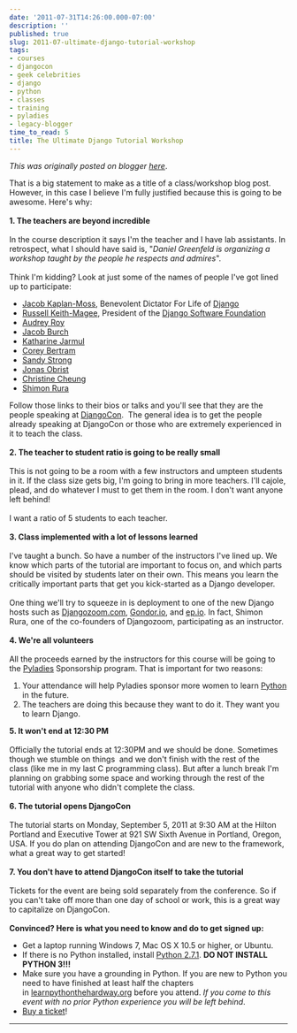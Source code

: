 ```yaml
---
date: '2011-07-31T14:26:00.000-07:00'
description: ''
published: true
slug: 2011-07-ultimate-django-tutorial-workshop
tags:
- courses
- djangocon
- geek celebrities
- django
- python
- classes
- training
- pyladies
- legacy-blogger
time_to_read: 5
title: The Ultimate Django Tutorial Workshop
---
```


*This was originally posted on blogger [here](https://pydanny.blogspot.com/2011/07/ultimate-django-tutorial-workshop.html)*.

That is a big statement to make as a title of a class/workshop blog post. However, in this case I believe I'm fully justified because this is going to be awesome. Here's why:<br /><br /><b>1. The teachers are beyond incredible</b><br /><br />In the course description it says I'm the teacher and I have lab assistants. In retrospect, what I should have said is, "<i>Daniel Greenfeld is organizing a workshop taught by the people he respects and admires</i>".<br /><br />Think I'm kidding? Look at just some of the names of people I've got lined up to participate:<br /><ul><li><a href="http://jacobian.org/">Jacob Kaplan-Moss</a>, Benevolent Dictator For Life of <a href="http://djangoproject.com/">Django</a></li><li><a href="http://cecinestpasun.com/">Russell Keith-Magee</a>, President of the&nbsp;<a href="https://www.djangoproject.com/foundation/">Django Software Foundation</a></li><li><a href="http://djangocon.us/speaker/profile/19/">Audrey Roy</a></li><li><a href="http://djangocon.us/speaker/profile/24/">Jacob Burch</a></li><li><a href="http://djangocon.us/speaker/profile/31/">Katharine Jarmul</a></li><li><a href="http://djangocon.us/schedule/presentations/54">Corey Bertram</a></li><li><a href="http://djangocon.us/schedule/presentations/53/">Sandy Strong</a></li><li><a href="http://djangocon.us/speaker/profile/44/">Jonas Obrist</a></li><li><a href="http://djangocon.us/speaker/profile/28/">Christine Cheung</a></li><li><a href="http://djangozoom.com/about/">Shimon Rura</a></li></ul>Follow those links to their bios or talks and you'll see that they are the people speaking at <a href="http://djangocon.us/">DjangoCon</a>. &nbsp;The general idea is to get the people already speaking at DjangoCon or those who are extremely experienced in it to teach the class.<br /><br /><b>2. The teacher to student ratio is going to be really small</b><br /><br />This is not going to be a room with a few instructors and umpteen students in it. If the class size gets big, I'm going to bring in more teachers. I'll cajole, plead, and do whatever I must to get them in the room. I don't want anyone left behind!<br /><br />I want a ratio of 5 students to each teacher.<br /><br /><b>3. Class implemented with a lot of lessons learned</b><br /><br />I've taught a bunch. So have a number of the instructors I've lined up. We know which parts of the tutorial are important to focus on, and which parts should be visited by students later on their own. This means you learn the critically important parts that get you kick-started as a Django developer.<br /><br />One thing we'll try to squeeze in is deployment to one of the new Django hosts such as <a href="http://djangozoom.com/">Djangozoom.com</a>, <a href="http://gondor.io/">Gondor.io</a>, and <a href="http://ep.io/">ep.io</a>. In fact, Shimon Rura,&nbsp;one of the co-founders of Djangozoom,&nbsp;participating as an instructor.<br /><br /><b>4. We're all volunteers</b><br /><br />All the proceeds earned by the instructors for this course will be going to the <a href="http://pyladies.com/">Pyladies</a> Sponsorship program. That is important for two reasons:<br /><ol><li>Your attendance will help Pyladies sponsor more women to learn <a href="http://python.org/">Python</a> in the future.</li><li>The teachers are doing this because they want to do it. They want you to learn Django.</li></ol><b>5. It won't end at 12:30 PM</b><br /><br />Officially the tutorial ends at 12:30PM and we should be done. Sometimes though we stumble on things &nbsp;and we don't finish with the rest of the class&nbsp;(like me in my last C programming class). But after a lunch break I'm planning on grabbing some space and working through the rest of the tutorial with anyone who didn't complete the class.<br /><br /><b>6. The tutorial opens DjangoCon</b><br /><br />The tutorial starts on Monday, September 5, 2011 at 9:30 AM at the&nbsp;Hilton Portland and Executive Tower at 921 SW Sixth Avenue in&nbsp;Portland, Oregon, USA. If you do plan on attending DjangoCon and are new to the framework, what a great way to get started!<br /><br /><b>7. You don't have to attend DjangoCon itself to take the tutorial</b><br /><br />Tickets for the event are being sold separately from the conference. So if you can't take off more than one day of school or work, this is a great way to capitalize on DjangoCon.<br /><br /><b>Convinced? Here is what you need to know and do to get signed up:</b><br /><ul><li>Get a laptop running Windows 7, Mac OS X 10.5 or higher, or Ubuntu.</li><li>If there is no Python installed, install <a href="http://python.org/download/">Python 2.7.1</a>. <b>DO NOT INSTALL PYTHON 3!!!</b></li><li>Make sure you have a grounding in Python. If you are new to Python you need to have finished at least half the chapters in&nbsp;<a href="http://learnpythonthehardway.org/">learnpythonthehardway.org</a>&nbsp;before you attend. <i>If you come to this event with no prior Python experience you will be left behind</i>.</li><li><a href="http://dcus11tutorials.eventbrite.com/">Buy a ticket</a>!</li></ul>

---

